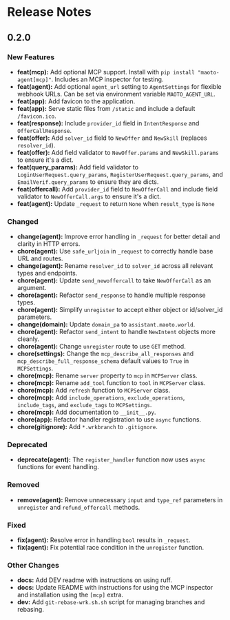 # Release Notes

## 0.2.0

### New Features

* **feat(mcp):** Add optional MCP support.  Install with `pip install "maoto-agent[mcp]"`.  Includes an MCP inspector for testing.
* **feat(agent):** Add optional `agent_url` setting to `AgentSettings` for flexible webhook URLs. Can be set via environment variable `MAOTO_AGENT_URL`.
* **feat(app):** Add favicon to the application.
* **feat(app):** Serve static files from `/static` and include a default `/favicon.ico`.
* **feat(response):** Include `provider_id` field in `IntentResponse` and `OfferCallResponse`.
* **feat(offer):** Add `solver_id` field to `NewOffer` and `NewSkill` (replaces `resolver_id`).
* **feat(offer):** Add field validator to `NewOffer.params` and `NewSkill.params` to ensure it's a dict.
* **feat(query_params):** Add field validator to  `LoginUserRequest.query_params`, `RegisterUserRequest.query_params`, and `EmailVerif.query_params` to ensure they are dicts.
* **feat(offercall):** Add `provider_id` field to `NewOfferCall` and include field validator to `NewOfferCall.args` to ensure it's a dict.
* **feat(agent):** Update `_request` to return `None` when `result_type` is `None`


### Changed

* **change(agent):**  Improve error handling in `_request` for better detail and clarity in HTTP errors.
* **chore(agent):** Use `safe_urljoin` in `_request` to correctly handle base URL and routes.
* **change(agent):** Rename `resolver_id` to `solver_id` across all relevant types and endpoints.
* **chore(agent):** Update `send_newoffercall` to take `NewOfferCall` as an argument.
* **chore(agent):**  Refactor `send_response` to handle multiple response types.
* **chore(agent):** Simplify `unregister` to accept either object or id/solver_id parameters.
* **change(domain):** Update `domain_pa` to `assistant.maoto.world`.
* **chore(agent):**  Refactor `send_intent` to handle `NewIntent` objects more cleanly.
* **chore(agent):** Change `unregister` route to use `GET` method.
* **chore(settings):** Change the `mcp_describe_all_responses` and `mcp_describe_full_response_schema` default values to `True` in `MCPSettings`.
* **chore(mcp):** Rename `server` property to `mcp` in `MCPServer` class.
* **chore(mcp):** Rename `add_tool` function to `tool` in `MCPServer` class.
* **chore(mcp):** Add `refresh` function to `MCPServer` class.
* **chore(mcp):** Add `include_operations`, `exclude_operations`, `include_tags`, and `exclude_tags` to `MCPSettings`.
* **chore(mcp):** Add documentation to `__init__.py`.
* **chore(app):**  Refactor handler registration to use `async` functions.
* **chore(gitignore):** Add `*.wrkbranch` to `.gitignore`.


### Deprecated

* **deprecate(agent):**  The `register_handler` function now uses `async` functions for event handling.

### Removed

* **remove(agent):** Remove unnecessary `input` and `type_ref` parameters in `unregister` and `refund_offercall` methods.


### Fixed

* **fix(agent):**  Resolve error in handling `bool` results in `_request`.
* **fix(agent):**  Fix potential race condition in the `unregister` function.



### Other Changes

* **docs:** Add DEV readme with instructions on using ruff.
* **docs:** Update README with instructions for using the MCP inspector and installation using the `[mcp]` extra.
* **dev:** Add `git-rebase-wrk.sh.sh` script for managing branches and rebasing.



